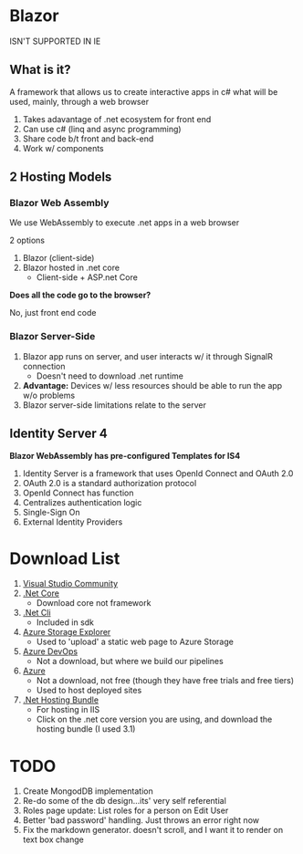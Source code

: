 # Blazor

ISN'T SUPPORTED IN IE

## What is it?

A framework that allows us to create interactive apps in c# what will be used, mainly, through a web browser

1. Takes adavantage of .net ecosystem for front end
1. Can use c# (linq and async programming)
1. Share code b/t front and back-end
1. Work w/ components

## 2 Hosting Models

### Blazor Web Assembly

We use WebAssembly to execute .net apps in a web browser

2 options

1. Blazor (client-side)
1. Blazor hosted in .net core
    - Client-side + ASP.net Core

**Does all the code go to the browser?**

No, just front end code

### Blazor Server-Side

1. Blazor app runs on server, and user interacts w/ it through SignalR connection
    - Doesn't need to download .net runtime
1. **Advantage:** Devices w/ less resources should be able to run the app w/o problems
1. Blazor server-side limitations relate to the server

## Identity Server 4

**Blazor WebAssembly has pre-configured Templates for IS4**

1. Identity Server is a framework that uses OpenId Connect and OAuth 2.0
1. OAuth 2.0 is a standard authorization protocol
1. OpenId Connect has function
1. Centralizes authentication logic
1. Single-Sign On
1. External Identity Providers

# Download List

1. [Visual Studio Community](https://visualstudio.microsoft.com/vs/community/)
1. [.Net Core](https://dotnet.microsoft.com/download)
    - Download core not framework
1. [.Net Cli](https://docs.microsoft.com/en-us/dotnet/core/tools/)
    - Included in sdk
1. [Azure Storage Explorer](https://azure.microsoft.com/en-us/features/storage-explorer/)
    - Used to 'upload' a static web page to Azure Storage
1. [Azure DevOps](https://dev.azure.com/)
    - Not a download, but where we build our pipelines
1. [Azure](https://portal.azure.com/#home)
    - Not a download, not free (though they have free trials and free tiers)
    - Used to host deployed sites
1. [.Net Hosting Bundle](https://dotnet.microsoft.com/download/dotnet-core/3.1)
    - For hosting in IIS
    - Click on the .net core version you are using, and download the hosting bundle (I used 3.1)

# TODO

1. Create MongodDB implementation
1. Re-do some of the db design...its' very self referential
1. Roles page update: List roles for a person on Edit User
1. Better 'bad password' handling. Just throws an error right now
1. Fix the markdown generator. doesn't scroll, and I want it to render on text box change
